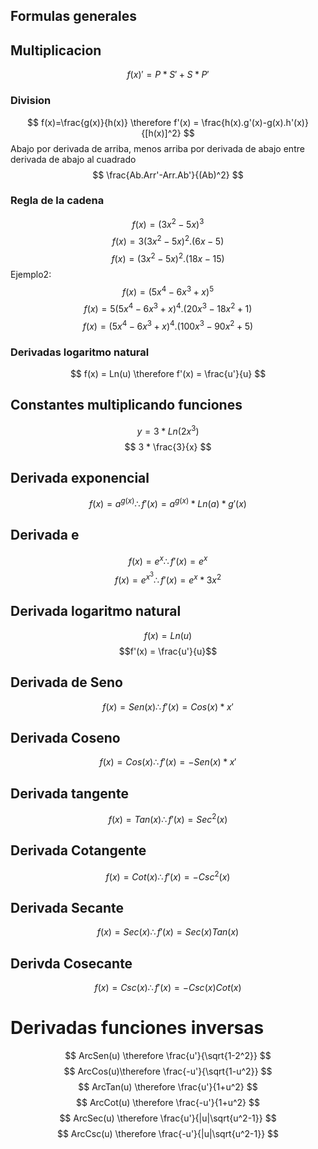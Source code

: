 ## Formulas generales
## Multiplicacion

$$ f(x)' = P*S' + S*P' $$

### Division
$$ f(x)=\frac{g(x)}{h(x)} \therefore f'(x) = \frac{h(x).g'(x)-g(x).h'(x)}{[h(x)]^2} $$
Abajo por derivada de arriba, menos arriba por derivada de abajo entre derivada de abajo al cuadrado
$$ \frac{Ab.Arr'-Arr.Ab'}{(Ab)^2} $$
### Regla de la cadena
$$ f(x) = (3x^2 - 5x)^3 $$
$$ f(x) = 3(3x^2 - 5x)^2 . (6x -5) $$
$$ f(x) = (3x^2 - 5x)^2 . (18x -15) $$
Ejemplo2:
$$ f(x) = (5x^4 -6x^3 +x)^5 $$
$$ f(x) = 5(5x^4 -6x^3 +x)^4 . (20x^3-18x^2 +1) $$
$$ f(x) = (5x^4 -6x^3 +x)^4 . (100x^3-90x^2 +5) $$
### Derivadas logaritmo natural
$$ f(x) = Ln(u) \therefore  f'(x) = \frac{u'}{u} $$
## Constantes multiplicando funciones
$$ y = 3*Ln(2x^3) $$
$$ 3 * \frac{3}{x} $$
## Derivada exponencial
$$ f(x) = a^{g(x)} \therefore f'(x) =  a^{g(x)} * Ln(a) * g'(x) $$
## Derivada e
$$f(x) = e^x \therefore f'(x) = e^x $$
$$ f(x) = e^{x^3} \therefore f'(x) = e^x*3x^2 $$
## Derivada logaritmo natural
$$ f(x) = Ln(u) $$
$$f'(x) = \frac{u'}{u}$$
## Derivada de Seno
$$ f(x) = Sen(x) \therefore f'(x) = Cos(x)*x' $$
## Derivada Coseno
$$ f(x) = Cos(x) \therefore f'(x) = -Sen(x) * x'$$
## Derivada tangente
$$ f(x) = Tan(x) \therefore f'(x) = Sec^2(x) $$
## Derivada Cotangente
$$ f(x) = Cot(x) \therefore f'(x) = -Csc^2(x) $$
## Derivada Secante
$$ f(x) = Sec(x) \therefore f'(x) = Sec(x)Tan(x) $$
## Derivda Cosecante
$$ f(x) = Csc(x) \therefore f'(x) = -Csc(x)Cot(x) $$
# Derivadas funciones inversas
$$ ArcSen(u) \therefore \frac{u'}{\sqrt{1-2^2}} $$
$$ ArcCos(u)\therefore \frac{-u'}{\sqrt{1-u^2}} $$
$$ ArcTan(u) \therefore \frac{u'}{1+u^2} $$
$$ ArcCot(u) \therefore \frac{-u'}{1+u^2} $$
$$ ArcSec(u) \therefore \frac{u'}{|u|\sqrt{u^2-1}} $$
$$ ArcCsc(u) \therefore \frac{-u'}{|u|\sqrt{u^2-1}} $$
